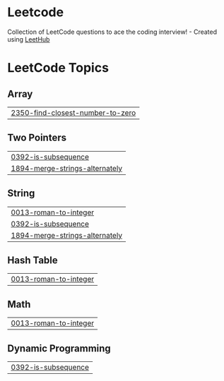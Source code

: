 # Leetcode
Collection of LeetCode questions to ace the coding interview! - Created using [LeetHub](https://github.com/QasimWani/LeetHub)

<!---LeetCode Topics Start-->
# LeetCode Topics
## Array
|  |
| ------- |
| [2350-find-closest-number-to-zero](https://github.com/AbdulllahObad/Leetcode/tree/master/2350-find-closest-number-to-zero) |
## Two Pointers
|  |
| ------- |
| [0392-is-subsequence](https://github.com/AbdulllahObad/Leetcode/tree/master/0392-is-subsequence) |
| [1894-merge-strings-alternately](https://github.com/AbdulllahObad/Leetcode/tree/master/1894-merge-strings-alternately) |
## String
|  |
| ------- |
| [0013-roman-to-integer](https://github.com/AbdulllahObad/Leetcode/tree/master/0013-roman-to-integer) |
| [0392-is-subsequence](https://github.com/AbdulllahObad/Leetcode/tree/master/0392-is-subsequence) |
| [1894-merge-strings-alternately](https://github.com/AbdulllahObad/Leetcode/tree/master/1894-merge-strings-alternately) |
## Hash Table
|  |
| ------- |
| [0013-roman-to-integer](https://github.com/AbdulllahObad/Leetcode/tree/master/0013-roman-to-integer) |
## Math
|  |
| ------- |
| [0013-roman-to-integer](https://github.com/AbdulllahObad/Leetcode/tree/master/0013-roman-to-integer) |
## Dynamic Programming
|  |
| ------- |
| [0392-is-subsequence](https://github.com/AbdulllahObad/Leetcode/tree/master/0392-is-subsequence) |
<!---LeetCode Topics End-->